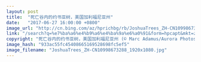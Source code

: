 ```yaml
---
layout: post
title:  "死亡谷内的约书亚树，美国加利福尼亚州"
date:   "2017-06-27 16:00:00 +0800"
image_url: "http://cn.bing.com/az/hprichbg/rb/JoshuaTrees_ZH-CN10998673288_1920x1080.jpg"
link: "/search?q=%e7%ba%a6%e4%b9%a6%e4%ba%9a%e6%a0%91&form=hpcapt&mkt=zh-cn"
copyright: "死亡谷内的约书亚树，美国加利福尼亚州 (© Marc Adamus/Aurora Photos)"
image_hash: "933ac55fc45408665169528698fc5ef5"
image_filename: "JoshuaTrees_ZH-CN10998673288_1920x1080.jpg"
---
```


